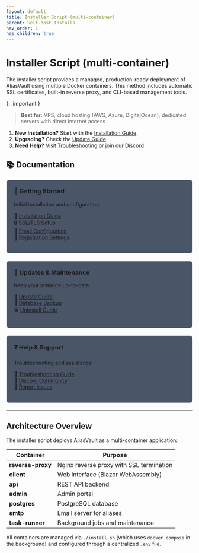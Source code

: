 ```yaml
---
layout: default
title: Installer Script (multi-container)
parent: Self-host Installs
nav_order: 1
has_children: true
---
```


# Installer Script (multi-container)

The installer script provides a managed, production-ready deployment of AliasVault using multiple Docker containers. This method includes automatic SSL certificates, built-in reverse proxy, and CLI-based management tools.

{: .important }
> **Best for:** VPS, cloud hosting (AWS, Azure, DigitalOcean), dedicated servers with direct internet access

1. **New Installation?** Start with the [Installation Guide](./installation)
2. **Upgrading?** Check the [Update Guide](./update/)
3. **Need Help?** Visit [Troubleshooting](./troubleshooting) or join our [Discord](https://discord.gg/DsaXMTEtpF)

## 📚 Documentation

<div style="display: grid; grid-template-columns: repeat(auto-fit, minmax(280px, 1fr)); gap: 20px; margin: 20px 0;">

<div style="background: #4a5568; border: 1px solid #d1d5da; border-radius: 8px; padding: 20px;">
<h3 style="margin-top: 0;">🚀 Getting Started</h3>
<p>Initial installation and configuration</p>
<ul style="list-style: none; padding: 0;">
<li>📖 <a href="./installation">Installation Guide</a></li>
<li>🔒 <a href="./installation#tls-ssl-configuration">SSL/TLS Setup</a></li>
<li>📧 <a href="./installation#email-server-setup">Email Configuration</a></li>
<li>👤 <a href="./installation#configure-account-registration">Registration Settings</a></li>
</ul>
</div>

<div style="background: #4a5568; border: 1px solid #d1d5da; border-radius: 8px; padding: 20px;">
<h3 style="margin-top: 0;">🔄 Updates & Maintenance</h3>
<p>Keep your instance up-to-date</p>
<ul style="list-style: none; padding: 0;">
<li>📖 <a href="./update/">Update Guide</a></li>
<li>💾 <a href="./advanced/database">Database Backup</a></li>
<li>🗑️ <a href="./advanced/uninstall">Uninstall Guide</a></li>
</ul>
</div>

<div style="background: #4a5568; border: 1px solid #d1d5da; border-radius: 8px; padding: 20px;">
<h3 style="margin-top: 0;">❓ Help & Support</h3>
<p>Troubleshooting and assistance</p>
<ul style="list-style: none; padding: 0;">
<li>🐛 <a href="./troubleshooting">Troubleshooting Guide</a></li>
<li>💬 <a href="https://discord.gg/DsaXMTEtpF">Discord Community</a></li>
<li>📝 <a href="https://github.com/aliasvault/aliasvault/issues">Report Issues</a></li>
</ul>
</div>

</div>

---

## Architecture Overview

The installer script deploys AliasVault as a multi-container application:

| Container | Purpose |
|-----------|---------|
| **reverse-proxy** | Nginx reverse proxy with SSL termination |
| **client** | Web interface (Blazor WebAssembly) |
| **api** | REST API backend |
| **admin** | Admin portal |
| **postgres** | PostgreSQL database |
| **smtp** | Email server for aliases |
| **task-runner** | Background jobs and maintenance |

All containers are managed via `./install.sh` (which uses `docker compose` in the background) and configured through a centralized `.env` file.
